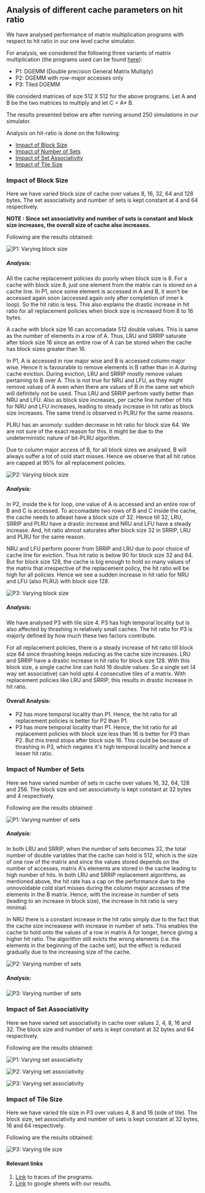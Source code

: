 ## Analysis of different cache parameters on hit ratio

We have analysed performance of matrix multiplication programs with respect to hit ratio in our one level cache simulator.

For analysis, we considered the following three variants of matrix multiplication (the programs used can be found [here](./matrix)):
- P1: DGEMM (Double precision General Matrix Multiply)
- P2: DGEMM with row-major accesses only
- P3: Tiled DGEMM 

We considerd matrices of size 512 X 512 for the above programs. Let A and B be the two matrices to multiply and let C = A* B.

The results presented below are after running around 250 simulations in our simulator.

Analysis on hit-ratio is done on the following:
 - [Impact of Block Size](#impact-of-block-size)
 - [Impact of Number of Sets](#impact-of-number-of-sets)
 - [Impact of Set Associativity](#impact-of-set-associativity)
 - [Impact of Tile Size](#impact-of-tile-size)

### Impact of Block Size

Here we have varied block size of cache over values 8, 16, 32, 64 and 128 bytes. The set associativity and number of sets is kept constant at 4 and 64 respectively. 

**NOTE : Since set associativity and number of sets is constant and block size increases, the overall size of cache also increases.**

Following are the results obtained:

![P1: Varying block size](./images/varying-blocksize-P1.png)

##### Analysis:

 All the cache replacement policies do poorly when block size is 8. For a cache with block size 8, just one element from the matrix can is stored on a cache line. In P1, once some element is accessed in A and B, it won't be accessed again soon (accessed again only after completion of inner k loop). So the hit ratio is less. This also explains the drastic increase in hit ratio for all replacement policies when block size is increased from 8 to 16 bytes.

A cache with block size 16 can accomadate 512 double values. This is same as the number of elements in a row of A. Thus, LRU and SRRIP saturate after block size 16 since an entire row of A can be stored when the cache has block sizes greater than 16.

In P1, A is accessed in row major wise and B is accessed column major wise. Hence it is favourable to remove elements in B rather than in A during cache eviction. During eviction, LRU and SRRIP mostly remove values pertaining to B over A. This is not true for NRU and LFU, as they might remove values of A even when there are values of B in the same set which will definitely not be used. Thus LRU and SRRIP perfrom vastly better than NRU and LFU. Also as block size increases, per cache line number of hits for NRU and LFU increases, leading to steady increase in hit ratio as block size increases. The same trend is observed in PLRU for the same reasons.

PLRU has an anomoly: sudden decrease in hit ratio for block size 64. We are not sure of the exact reason for this. It might be due to the undeterministic nature of bit-PLRU algorithm.

Due to column major access of B, for all block sizes we analysed, B will always suffer a lot of cold start misses. Hence we observe that all hit ratios are capped at 95% for all replacement policies.

![P2: Varying block size](./images/varying-blocksize-P2.png)

##### Analysis:

In P2, inside the k for loop, one value of A is accessed and an entire row of B and C is accessed. To accomadate two rows of B and C inside the cache, the cache needs to atleast have a block size of 32. Hence till 32, LRU, SRRIP and PLRU have a drastic increase and NRU and LFU have a steady increase. And, hit ratio almost saturates after block size 32 in SRRIP, LRU and PLRU for the same reason.

NRU and LFU perform poorer from SRRIP and LRU due to poor choice of cache line for eviction. Thus hit ratio is below 90 for block size 32 and 64. But for block size 128, the cache is big enough to hold so many values of the matrix that irrespective of the replacement policy, the hit ratio will be high for all policies. Hence we see a sudden increase in hit ratio for NRU and LFU (also PLRU) with block size 128.

![P3: Varying block size](./images/varying-blocksize-P3.png)

##### Analysis:

We have analysed P3 with tile size 4. P3 has high temporal locality but is also affected by thrashing in relatively small caches. The hit ratio for P3 is majorly defined by how much these two factors contribute.

For all replacement policies, there is a steady increase of hit ratio till block size 64 since thrashing keeps reducing as the cache size increases. LRU and SRRIP have a drastic increase in hit ratio for block size 128. With this block size, a single cache line can hold 16 double values. So a single set (4 way set associative) can hold upto 4 consecutive tiles of a matrix. With replacement policies like LRU and SRRIP, this results in drastic increase in hit ratio.

#### Overall Analysis:

- P2 has more temporal locality than P1. Hence, the hit ratio for all replacement policies is better for P2 than P1. 
- P3 has more temporal locality than P1. Hence, the hit ratio for all replacement policies with block size  less than 16 is better for P3 than P2. But this trend stops after block size 16. This could be because of thrashing in P3, which negates it's high temporal locality and hence a lesser hit ratio.

### Impact of Number of Sets

Here we have varied number of sets in cache over values 16, 32, 64, 128 and 256. The block size and set associativity is kept constant at 32 bytes and 4 respectively.

Following are the results obtained:

![P1: Varying number of sets](./images/varying-number-of-sets-P1.png)

##### Analysis:

In both LRU and SRRIP, when the number of sets becomes 32, the total number of double variables that the cache can hold is 512, which is the size of one row of the matrix and since the values stored depends on the number of accesses, matrix A's elements are stored in the cache leading to high number of hits. In both LRU and SRRIP replacement algorithms, as mentioned above, the hit rate has a cap on the performance due to the unnovoidable cold start misses during the column major accesses of the elements in the B matrix. Hence, with the increase in number of sets (leading to an increase in block size), the increase in hit ratio is very minimal.

In NRU there is a constant increase in the hit ratio simply due to the fact that the cache size increasese with increase in number of sets. This enables the cache to hold onto the values of a row in matrix A for longer, hence giving a higher hit ratio. The algorithm still evicts the wrong elements (i.e. the elements in the beginning of the cache set), but the effect is reduced gradually due to the increasing size of the cache.



![P2: Varying number of sets](./images/varying-number-of-sets-P2.png)

##### Analysis:



![P3: Varying number of sets](./images/varying-number-of-sets-P3.png)


### Impact of Set Associativity

Here we have varied set associativity in cache over values 2, 4, 8, 16 and 32. The block size and number of sets is kept constant at 32 bytes and 64 respectively.

Following are the results obtained:

![P1: Varying set associativity](./images/varying-set-associativity-P1.png)

![P2: Varying set associativity](./images/varying-set-associativity-P2.png)

![P3: Varying set associativity](./images/varying-set-associativity-P3.png)


### Impact of Tile Size

Here we have varied tile size in P3 over values 4, 8 and 16 (side of tile). The block size, set associativity and number of sets is kept constant at 32 bytes, 16 and 64 respectively.

Following are the results obtained:

![P3: Varying tile size](./images/varying-tile-size-P3.png)

#### Relevant links
1. [Link](https://drive.google.com/drive/folders/1JsXtNrd9Myawke7c2M9BEU8nSjW3ATSR) to traces of the programs.
2. [Link](https://docs.google.com/spreadsheets/d/1dfC8pnfuAcPPloEfE03zAsp8cmzvUKPmlbnhgLS_E7s/edit?usp=sharing) to google sheets with our results.
